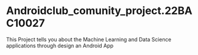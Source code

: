 # Androidclub_comunity_project.22BAC10027

This Project tells you about the Machine Learning and Data Science applications through design an Android App
